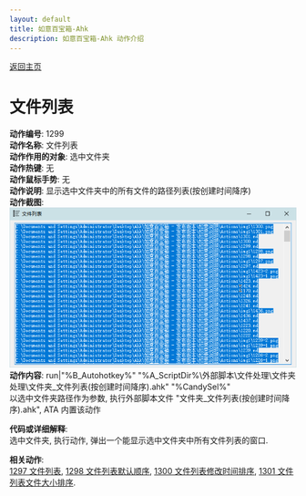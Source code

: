 ```yaml
---
layout: default
title: 如意百宝箱-Ahk
description: 如意百宝箱-Ahk 动作介绍
---
```


[返回主页](../index.md)

# [](#header-2) 文件列表

**动作编号**: 1299  
**动作名称**: 文件列表  
**动作作用的对象**: 选中文件夹  
**动作热键**: 无  
**动作鼠标手势**: 无  
**动作说明**: 显示选中文件夹中的所有文件的路径列表(按创建时间降序)  
**动作截图**:  
  ![文件列表](img1/1299.png)  
**动作内容**: run|"%B_Autohotkey%" "%A_ScriptDir%\外部脚本\文件处理\文件夹处理\文件夹_文件列表(按创建时间降序).ahk" "%CandySel%"  
以选中文件夹路径作为参数, 执行外部脚本文件 "文件夹_文件列表(按创建时间降序).ahk", ATA 内置该动作  

**代码或详细解释**:  
选中文件夹, 执行动作, 弹出一个能显示选中文件夹中所有文件列表的窗口.  

**相关动作**:  
[1297 文件列表](1297.md), [1298 文件列表默认顺序](1298.md), [1300 文件列表修改时间排序](1300.md), [1301 文件列表文件大小排序](1301.md).  